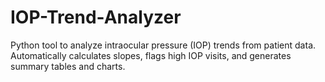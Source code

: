 # IOP-Trend-Analyzer
Python tool to analyze intraocular pressure (IOP) trends from patient data. Automatically calculates slopes, flags high IOP visits, and generates summary tables and charts.
